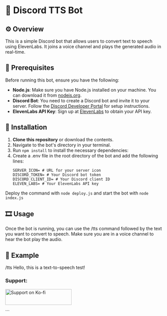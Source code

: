 # 🎤 Discord TTS Bot

## ⚙️ Overview

This is a simple Discord bot that allows users to convert text to speech using ElevenLabs. It joins a voice channel and plays the generated audio in real-time.

## 🔧 Prerequisites

Before running this bot, ensure you have the following:

- **Node.js**: Make sure you have Node.js installed on your machine. You can download it from [nodejs.org](https://nodejs.org/).
- **Discord Bot**: You need to create a Discord bot and invite it to your server. Follow the [Discord Developer Portal](https://discord.com/developers/applications) for setup instructions.
- **ElevenLabs API Key**: Sign up at [ElevenLabs](https://elevenlabs.io/) to obtain your API key.

## 🚀 Installation

1. **Clone this repository** or download the contents.
2. Navigate to the bot's directory in your terminal.
3. Run ```npm install``` to install the necessary dependencies:
4. Create a .env file in the root directory of the bot and add the following lines:
    ```plaintext 
    SERVER_ICON= # URL for your server icon
    DISCORD_TOKEN= # Your Discord bot token
    DISCORD_CLIENT_ID= # Your Discord client ID
    ELEVEN_LABS= # Your ElevenLabs API key
    ```

Deploy the command with ```node deploy.js``` and start the bot with ```node index.js```

## 🎞️ Usage
Once the bot is running, you can use the /tts command followed by the text you want to convert to speech.
Make sure you are in a voice channel to hear the bot play the audio.

## 📄 Example
/tts Hello, this is a text-to-speech test!
<h3 align="left">Support:</h3> <p align="left"> <a href="https://ko-fi.com/W7W1Q1E53"> <img src="https://ko-fi.com/img/githubbutton_sm.svg" height="50" width="210" alt="Support on Ko-fi" /> </a> </p> ```
